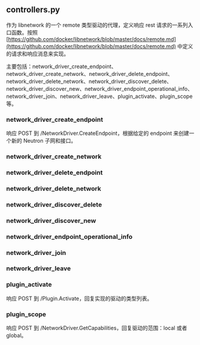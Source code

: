## controllers.py
作为 libnetwork 的一个 remote 类型驱动的代理，定义响应 rest 请求的一系列入口函数。按照 [https://github.com/docker/libnetwork/blob/master/docs/remote.md](https://github.com/docker/libnetwork/blob/master/docs/remote.md) 中定义的请求和响应消息来实现。

主要包括：network_driver_create_endpoint、network_driver_create_network、network_driver_delete_endpoint、network_driver_delete_network、network_driver_discover_delete、network_driver_discover_new、network_driver_endpoint_operational_info、network_driver_join、network_driver_leave、plugin_activate、plugin_scope等。


### network_driver_create_endpoint
响应 POST 到 /NetworkDriver.CreateEndpoint，根据给定的 endpoint 来创建一个新的 Neutron 子网和接口。


### network_driver_create_network

### network_driver_delete_endpoint

### network_driver_delete_network

### network_driver_discover_delete

### network_driver_discover_new

### network_driver_endpoint_operational_info

### network_driver_join

### network_driver_leave

### plugin_activate
响应 POST 到 /Plugin.Activate，回复实现的驱动的类型列表。

### plugin_scope
响应 POST 到 /NetworkDriver.GetCapabilities，回复驱动的范围：local 或者 global。